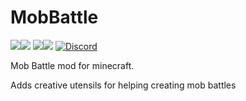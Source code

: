 # MobBattle 
[![](http://cf.way2muchnoise.eu/full_268746.svg)![](http://cf.way2muchnoise.eu/versions/268746.svg)](https://www.curseforge.com/minecraft/mc-mods/mob-battle-mod) [![](http://cf.way2muchnoise.eu/full_552316.svg)![](http://cf.way2muchnoise.eu/versions/552316.svg)](https://www.curseforge.com/minecraft/mc-mods/mob-battle-mod-fabric) [![Discord](https://img.shields.io/discord/790631506313478155?color=0a48c4&label=discord)](https://discord.gg/8Cx26tfWNs)

Mob Battle mod for minecraft.

Adds creative utensils for helping creating mob battles
